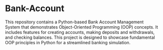 # Bank-Account
This repository contains a Python-based Bank Account Management System that demonstrates Object-Oriented Programming (OOP) concepts. It includes features for creating accounts, making deposits and withdrawals, and checking balances. This project is designed to showcase fundamental OOP principles in Python for a streamlined banking simulation.
